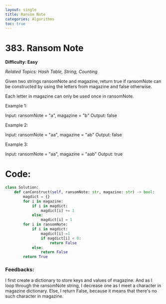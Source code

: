 ```yaml
---
layout: single
title: Ransom Note
categories: Algorithms
toc: true
---
```


# 383. Ransom Note

**Difficulty: Easy**

*Related Topics: Hash Table, String, Counting*

Given two strings ransomNote and magazine, return true if ransomNote can be constructed by using the letters from magazine and false otherwise.

Each letter in magazine can only be used once in ransomNote.

Example 1:

Input: ransomNote = "a", magazine = "b"
Output: false

Example 2:

Input: ransomNote = "aa", magazine = "ab"
Output: false

Example 3:

Input: ransomNote = "aa", magazine = "aab"
Output: true

# Code:
```python
class Solution:
    def canConstruct(self, ransomNote: str, magazine: str) -> bool:
        magdict = {}
        for i in magazine:
            if i in magdict:
                magdict[i] += 1
            else:
                magdict[i] = 1
        for i in ransomNote:
            if i in magdict:
                magdict[i]-=1
                if magdict[i] < 0:
                    return False
            else:
                return False
        return True
```        
### Feedbacks: 
I first create a dictionary to store keys and values of magazine. And as I loop through the ransomNote string, I decrease one as I meet a
character in magazine dictionary. Else, I return False, because it means that there's no such character in magazine.